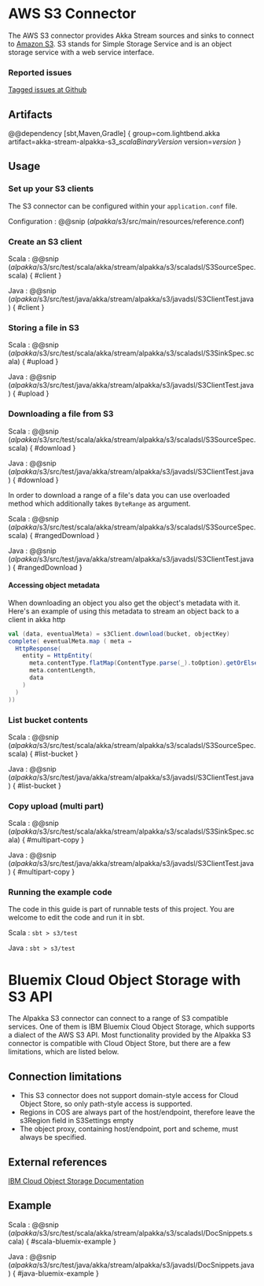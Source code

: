 # AWS S3 Connector

The AWS S3 connector provides Akka Stream sources and sinks to connect to [Amazon S3](https://aws.amazon.com/s3/).
S3 stands for Simple Storage Service and is an object storage service with a web service interface.


### Reported issues

[Tagged issues at Github](https://github.com/akka/alpakka/labels/p%3Aaws-s3)


## Artifacts

@@dependency [sbt,Maven,Gradle] {
  group=com.lightbend.akka
  artifact=akka-stream-alpakka-s3_$scalaBinaryVersion$
  version=$version$
}

## Usage

### Set up your S3 clients

The S3 connector can be configured within your `application.conf` file.

Configuration
: @@snip ($alpakka$/s3/src/main/resources/reference.conf)

### Create an S3 client

Scala
: @@snip ($alpakka$/s3/src/test/scala/akka/stream/alpakka/s3/scaladsl/S3SourceSpec.scala) { #client }

Java
: @@snip ($alpakka$/s3/src/test/java/akka/stream/alpakka/s3/javadsl/S3ClientTest.java) { #client }

### Storing a file in S3

Scala
: @@snip ($alpakka$/s3/src/test/scala/akka/stream/alpakka/s3/scaladsl/S3SinkSpec.scala) { #upload }

Java
: @@snip ($alpakka$/s3/src/test/java/akka/stream/alpakka/s3/javadsl/S3ClientTest.java) { #upload }

### Downloading a file from S3

Scala
: @@snip ($alpakka$/s3/src/test/scala/akka/stream/alpakka/s3/scaladsl/S3SourceSpec.scala) { #download }

Java
: @@snip ($alpakka$/s3/src/test/java/akka/stream/alpakka/s3/javadsl/S3ClientTest.java) { #download }

In order to download a range of a file's data you can use overloaded method which
additionally takes `ByteRange` as argument.

Scala
: @@snip ($alpakka$/s3/src/test/scala/akka/stream/alpakka/s3/scaladsl/S3SourceSpec.scala) { #rangedDownload }

Java
: @@snip ($alpakka$/s3/src/test/java/akka/stream/alpakka/s3/javadsl/S3ClientTest.java) { #rangedDownload }

#### Accessing object metadata

When downloading an object you also get the object's metadata with it. 
Here's an example of using this metadata to stream an object back to a client in akka http

```scala
val (data, eventualMeta) = s3Client.download(bucket, objectKey)
complete( eventualMeta.map ( meta ⇒
  HttpResponse(
    entity = HttpEntity(
      meta.contentType.flatMap(ContentType.parse(_).toOption).getOrElse(`application/octet-stream`),
      meta.contentLength,
      data
    )
  )
))
```

### List bucket contents

Scala
: @@snip ($alpakka$/s3/src/test/scala/akka/stream/alpakka/s3/scaladsl/S3SourceSpec.scala) { #list-bucket }

Java
: @@snip ($alpakka$/s3/src/test/java/akka/stream/alpakka/s3/javadsl/S3ClientTest.java) { #list-bucket }

### Copy upload (multi part)

Scala
: @@snip ($alpakka$/s3/src/test/scala/akka/stream/alpakka/s3/scaladsl/S3SinkSpec.scala) { #multipart-copy }

Java
: @@snip ($alpakka$/s3/src/test/java/akka/stream/alpakka/s3/javadsl/S3ClientTest.java) { #multipart-copy }

### Running the example code

The code in this guide is part of runnable tests of this project. You are welcome to edit the code and run it in sbt.

Scala
:   ```
    sbt
    > s3/test
    ```

Java
:   ```
    sbt
    > s3/test
    ```

# Bluemix Cloud Object Storage with S3 API

The Alpakka S3 connector can connect to a range of S3 compatible services. One of them is IBM Bluemix Cloud Object Storage, which supports a dialect of the AWS S3 API.
Most functionality provided by the Alpakka S3 connector is compatible with Cloud Object Store, but there are a few limitations, which are listed below.

## Connection limitations

- This S3 connector does not support domain-style access for Cloud Object Store, so only path-style access is supported.
- Regions in COS are always part of the host/endpoint, therefore leave the s3Region field in S3Settings empty
- The object proxy, containing host/endpoint, port and scheme, must always be specified.

## External references

[IBM Cloud Object Storage Documentation](https://ibm-public-cos.github.io/crs-docs/api-reference)

## Example

Scala
: @@snip ($alpakka$/s3/src/test/scala/akka/stream/alpakka/s3/scaladsl/DocSnippets.scala) { #scala-bluemix-example }

Java
: @@snip ($alpakka$/s3/src/test/java/akka/stream/alpakka/s3/javadsl/DocSnippets.java) { #java-bluemix-example }
